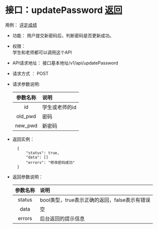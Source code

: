 
# 接口：updatePassword  [返回](../../README.md)
用例： [评定成绩](../用例/评定成绩.md)

- 功能：
    用户提交新密码后，判断密码是否更新成功。
    
- 权限：    
    学生和老师都可以调用这个API
    
- API请求地址： 
    接口基本地址/v1/api/updatePassword

- 请求方式 ：
    POST

- 请求参数说明:        

  |参数名称|说明|
  |:---------:|:--------------------------------------------------------|
  |id|学生或老师的id|
  |old_pwd|密码|
  |new_pwd|新密码|

    
- 返回实例：

        {         
            "status": true,
            "data": []
            "errors": "修改密码成功"
        }
 
- 返回参数说明：    
 
  |参数名称|说明|
  |:---------:|:--------------------------------------------------------|      
  |status|bool类型，true表示正确的返回，false表示有错误|
  |data|空|
  |errors|后台返回的提示信息|


